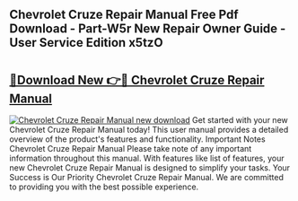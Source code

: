 ## Chevrolet Cruze Repair Manual Free Pdf Download - Part-W5r New Repair Owner Guide - User Service Edition x5tzO

# <h2><a href="http://cf25979.oget.top/?id=Chevrolet+Cruze+Repair+Manual">🔗Download New 👉🔴 Chevrolet Cruze Repair Manual</a></h2>

[![Chevrolet Cruze Repair Manual new download](https://i.imgur.com/5g1atiW.png)](http://cf25979.oget.top/?id=Chevrolet+Cruze+Repair+Manual)
Get started with your new Chevrolet Cruze Repair Manual today! This user manual provides a detailed overview of the product's features and functionality. Important Notes Chevrolet Cruze Repair Manual Please take note of any important information throughout this manual. With features like list of features, your new Chevrolet Cruze Repair Manual is designed to simplify your tasks. Your Success is Our Priority Chevrolet Cruze Repair Manual. We are committed to providing you with the best possible experience.

